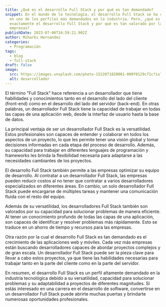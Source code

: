 ```yaml
---
title: ¿Qué es el desarrollo Full Stack y por qué es tan demandado?
snippet: En el mundo de la tecnología, el desarrollo Full Stack se ha convertido
  en uno de los perfiles más demandados en la industria. Pero, ¿qué es
  exactamente el desarrollo Full Stack y por qué es tan valorado por las
  empresas?
publishDate: 2023-07-06T16:59:21.902Z
author: Miharbi Hernandez
categories:
  - Programación
tags:
  - blog
  - full-stack
draft: false
image:
  src: https://images.unsplash.com/photo-1522071820081-009f0129c71c?ixlib=rb-4.0.3&ixid=M3wxMjA3fDB8MHxwaG90by1wYWdlfHx8fGVufDB8fHx8fA%3D%3D&auto=format&fit=crop&w=1170&q=80
  alt: desarrollador
---
```

El término "Full Stack" hace referencia a un desarrollador que tiene habilidades y conocimientos tanto en el desarrollo del lado del cliente (front-end) como en el desarrollo del lado del servidor (back-end). En otras palabras, un desarrollador Full Stack tiene la capacidad de trabajar en todas las capas de una aplicación web, desde la interfaz de usuario hasta la base de datos.

La principal ventaja de ser un desarrollador Full Stack es la versatilidad. Estos profesionales son capaces de entender y colaborar en todos los aspectos de un proyecto, lo que les permite tener una visión global y tomar decisiones informadas en cada etapa del proceso de desarrollo. Además, su capacidad para trabajar en diferentes lenguajes de programación y frameworks les brinda la flexibilidad necesaria para adaptarse a las necesidades cambiantes de los proyectos.

El desarrollo Full Stack también permite a las empresas optimizar su equipo de desarrollo. Al contratar a un desarrollador Full Stack, las empresas pueden reducir costos al no tener que contratar a varios desarrolladores especializados en diferentes áreas. En cambio, un solo desarrollador Full Stack puede encargarse de múltiples tareas y mantener una comunicación fluida con el resto del equipo.

Además de su versatilidad, los desarrolladores Full Stack también son valorados por su capacidad para solucionar problemas de manera eficiente. Al tener un conocimiento profundo de todas las capas de una aplicación, son capaces de identificar y resolver problemas más rápidamente. Esto se traduce en un ahorro de tiempo y recursos para las empresas.

Otra razón por la cual el desarrollo Full Stack es tan demandado es el crecimiento de las aplicaciones web y móviles. Cada vez más empresas están buscando desarrolladores capaces de abordar proyectos complejos y de gran escala. Un desarrollador Full Stack puede ser la pieza clave para llevar a cabo estos proyectos, ya que tiene las habilidades necesarias para trabajar tanto en la parte del cliente como en la parte del servidor.

En resumen, el desarrollo Full Stack es un perfil altamente demandado en la industria tecnológica debido a su versatilidad, capacidad para solucionar problemas y su adaptabilidad a proyectos de diferentes magnitudes. Si estás interesado en una carrera en el desarrollo de software, convertirse en un desarrollador Full Stack puede abrirte muchas puertas y brindarte numerosas oportunidades profesionales.
